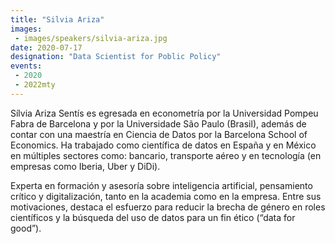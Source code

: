 ```yaml
---
title: "Silvia Ariza"
images:
 - images/speakers/silvia-ariza.jpg
date: 2020-07-17
designation: "Data Scientist for Poblic Policy"
events:
 - 2020
 - 2022mty
---
```


Sílvia Ariza Sentís es egresada en econometría por la Universidad Pompeu Fabra de Barcelona y por la Universidade São Paulo (Brasil), además de contar con una maestría en Ciencia de Datos por la Barcelona School of Economics. Ha trabajado como científica de datos en España y en México en múltiples sectores como: bancario, transporte aéreo y en tecnología (en empresas como Iberia, Uber y DiDi). 

Experta en formación y asesoría sobre inteligencia artificial, pensamiento crítico y digitalización, tanto en la academia como en la empresa. 
Entre sus motivaciones, destaca el esfuerzo para reducir la brecha de género en roles científicos y la búsqueda del uso de datos para un fin ético (“data for good”).
